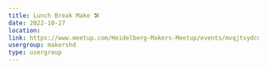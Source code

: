 ```yaml
---
title: Lunch Break Make 🛠️
date: 2022-10-27
location: 
link: https://www.meetup.com/Heidelberg-Makers-Meetup/events/mvqjtsydcnbkc/
usergroup: makershd
type: usergroup
---
```

